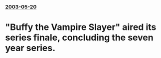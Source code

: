 ### [2003-05-20](/news/2003/05/20/index.md)

#  "Buffy the Vampire Slayer" aired its series finale, concluding the seven year series.



